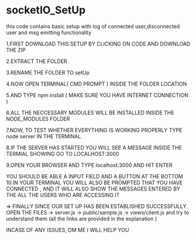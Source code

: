 # socketIO_SetUp
this code contains basic setup with log of connected user,disconnected user and msg  emitting functionality

1.FIRST DOWNLOAD THIS SETUP BY CLICKING ON CODE AND DOWNLOAD THE ZIP

2.EXTRACT THE FOLDER

3.RENAME THE FOLDER TO setUp

4.NOW OPEN TERMINAL( CMD PROMPT ) INSIDE THE FOLDER LOCATION

5.AND TYPE npm install ( MAKE SURE YOU HAVE INTERNET CONNECTION )

6.ALL THE NECCESSARY MODULES WILL BE INSTALLED INSIDE THE NODE_MODULES FOLDER

7.NOW, TO TEST WHETHER EVERYTHING IS WORKING PROPERLY TYPE node server IN THE TERMINAL

8.IF THE SERVER HAS STARTED YOU WILL SEE A MESSAGE INSIDE THE TERMIAL SHOWING GO TO LOCALHOST:3000

9.OPEN YOUR BROWSER AND TYPE localhost:3000 AND HIT ENTER

YOU SHOULD BE ABLE A INPUT FIELD AND A BUTTON AT THE BOTTOM
10.IN YOUR TERMINAL YOU WILL ALSO BE PROMPTED THAT YOU HAVE CONNECTED , AND IT WILL ALSO SHOW THE MESSAGES ENTERED BY THE ALL THE USERS WHO ARE ACCESSING IT

=> FINALLY
SINCE OUR SET UP HAS BEEN ESTABLISHED SUCCESSFULLY.
OPEN THE FILES 
      -> server.js
      -> public/sample.js
      -> views/client.js
and try to understand them (all the links are provided in the explanation )

INCASE OF ANY ISSUES, DM ME I WILL HELP YOU
